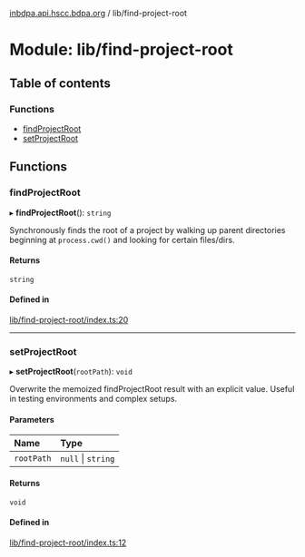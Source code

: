 [inbdpa.api.hscc.bdpa.org](../README.md) / lib/find-project-root

# Module: lib/find-project-root

## Table of contents

### Functions

- [findProjectRoot](lib_find_project_root.md#findprojectroot)
- [setProjectRoot](lib_find_project_root.md#setprojectroot)

## Functions

### findProjectRoot

▸ **findProjectRoot**(): `string`

Synchronously finds the root of a project by walking up parent
directories beginning at `process.cwd()` and looking for certain files/dirs.

#### Returns

`string`

#### Defined in

[lib/find-project-root/index.ts:20](https://github.com/nhscc/inbdpa.api.hscc.bdpa.org/blob/742232e/lib/find-project-root/index.ts#L20)

___

### setProjectRoot

▸ **setProjectRoot**(`rootPath`): `void`

Overwrite the memoized findProjectRoot result with an explicit value. Useful
in testing environments and complex setups.

#### Parameters

| Name | Type |
| :------ | :------ |
| `rootPath` | ``null`` \| `string` |

#### Returns

`void`

#### Defined in

[lib/find-project-root/index.ts:12](https://github.com/nhscc/inbdpa.api.hscc.bdpa.org/blob/742232e/lib/find-project-root/index.ts#L12)
